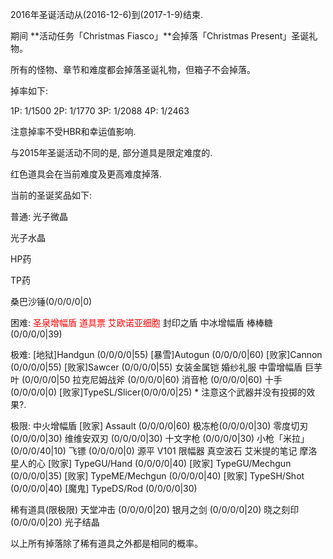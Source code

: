2016年圣诞活动从(2016-12-6)到(2017-1-9)结束.

期间 **活动任务「Christmas Fiasco」**会掉落「Christmas Present」圣诞礼物。

所有的怪物、章节和难度都会掉落圣诞礼物，但箱子不会掉落。

掉率如下:

1P: 1/1500
2P: 1/1770
3P: 1/2088
4P: 1/2463

注意掉率不受HBR和幸运值影响.

与2015年圣诞活动不同的是, 部分道具是限定难度的.

红色道具会在当前难度及更高难度掉落.

当前的圣诞奖品如下:

普通:
<span color=red>光子微晶</span>

<span color=red>光子水晶</span>

<span color=red>HP药</span>

<span color=red>TP药</span>

桑巴沙锤(0/0/0/0|0)


困难:
<span style="color:red">圣泉增幅盾</span>
<span style="color:red">道具票</span>
<span style="color:red">艾欧诺亚细胞</span>
封印之盾
中冰增幅盾
棒棒糖 (0/0/0/0|39)


极难:
<span color=red>[地狱]Handgun (0/0/0/0|55)</span>
<span color=red>[暴雪]Autogun (0/0/0/0|60)</span>
<span color=red>[败家]Cannon (0/0/0/0|55)</span>
<span color=red>[败家]Sawcer (0/0/0/0|55)</span>
<span color=red>女装金属铠</span>
<span color=red>婚纱礼服</span>
<span color=red>中雷增幅盾</span>
巨芋叶 (0/0/0/0|50
拉克尼姆战斧 (0/0/0/0|60)
消音枪 (0/0/0/0|60)
十手 (0/0/0/0|0)
[败家]TypeSL/Slicer(0/0/0/0|25) * 注意这个武器并没有投掷的效果?.

极限:
中火增幅盾
[败家] Assault (0/0/0/0|60)
极冻枪(0/0/0/0|30)
零度切刃 (0/0/0/0|30)
维维安双刃 (0/0/0/0|30)
十文字枪 (0/0/0/0|30)
小枪「米拉」(0/0/0/40|10)
飞镖 (0/0/0/0|0)
源平
V101
限幅器
真空波石
艾米提的笔记
摩洛星人的心
[败家]  TypeGU/Hand (0/0/0/0|40)
[败家]  TypeGU/Mechgun (0/0/0/0|35)
[败家]  TypeME/Mechgun (0/0/0/0|40)
[败家]  TypeSH/Shot (0/0/0/0|40)
[魔鬼]  TypeDS/Rod (0/0/0/0|30)

稀有道具(限极限)
天堂冲击 (0/0/0/0|20)
银月之剑 (0/0/0/0|20)
晓之刻印 (0/0/0/0|20)
光子结晶

以上所有掉落除了稀有道具之外都是相同的概率。